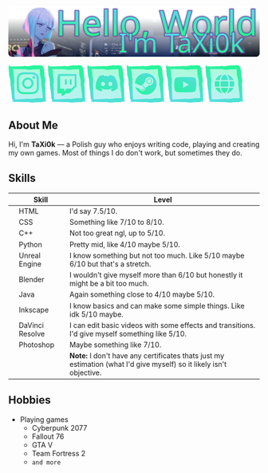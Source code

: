 
![Hello, World! I'm TaXi0k](https://raw.githubusercontent.com/TaXi0k/TaXi0k/46b07cb8e3f706d209f91a171608fcc4eee64268/.github/assets/repo-cover.svg)

<a href="https://www.instagram.com/taxi0k/"><img src="https://raw.githubusercontent.com/TaXi0k/TaXi0k/refs/heads/main/.github/assets/socials/instagram.png" width="75" height="75" alt="Empty"></a>
<a href="https://www.twitch.tv/taxi0k"><img src="https://raw.githubusercontent.com/TaXi0k/TaXi0k/refs/heads/main/.github/assets/socials/twitch.png" width="75" height="75" alt="Empty"></a>
<a href="https://discord.com/users/748861794637971547"><img src="https://raw.githubusercontent.com/TaXi0k/TaXi0k/refs/heads/main/.github/assets/socials/discord.png" width="75" height="75" alt="Empty"></a>
<a href="https://steamcommunity.com/id/TaXi0k/"><img src="https://raw.githubusercontent.com/TaXi0k/TaXi0k/refs/heads/main/.github/assets/socials/steam.png" width="75" height="75" alt="Empty"></a>
<a href="https://www.youtube.com/channel/UC8ZzXymGLiocWnd9ZMeTPAw/featured"><img src="https://raw.githubusercontent.com/TaXi0k/TaXi0k/refs/heads/main/.github/assets/socials/youtube.png" width="75" height="75" alt="Empty"></a>
<a href="#"><img src="https://raw.githubusercontent.com/TaXi0k/TaXi0k/refs/heads/main/.github/assets/socials/website.png" width="75" height="75" alt="Empty"></a>

## About Me

Hi, I'm **TaXi0k** — a Polish guy who enjoys writing code, playing and creating my own games. Most of things I do don't work, but sometimes they do.

## Skills

|                                        | **Skill**       | **Level**                                                                                                             |
|----------------------------------------|-----------------|-----------------------------------------------------------------------------------------------------------------------|
| <img width="" height="" alt="" src=""> | HTML            | I'd say 7.5/10.                                                                                                       |
| <img width="" height="" alt="" src=""> | CSS             | Something like 7/10 to 8/10.                                                                                          |
| <img width="" height="" alt="" src=""> | C++             | Not too great ngl, up to 5/10.                                                                                        |
| <img width="" height="" alt="" src=""> | Python          | Pretty mid, like 4/10 maybe 5/10.                                                                                     |
| <img width="" height="" alt="" src=""> | Unreal Engine   | I know something but not too much. Like 5/10 maybe 6/10 but that's a stretch.                                         |
| <img width="" height="" alt="" src=""> | Blender         | I wouldn't give myself more than 6/10 but honestly it might be a bit too much.                                        |
| <img width="" height="" alt="" src=""> | Java            | Again something close to 4/10 maybe 5/10.                                                                             |
| <img width="" height="" alt="" src=""> | Inkscape        | I know basics and can make some simple things. Like idk 5/10 maybe.                                                   |
| <img width="" height="" alt="" src=""> | DaVinci Resolve | I can edit basic videos with some effects and transitions. I'd give myself something like 5/10.                       |
| <img width="" height="" alt="" src=""> | Photoshop       | Maybe something like 7/10.                                                                                            |
|                                        |                 | **Note:** I don't have any certificates thats just my estimation (what I'd give myself) so it likely isn't objective. |

## Hobbies

* Playing games
  * Cyberpunk 2077
  * Fallout 76
  * GTA V
  * Team Fortress 2
  * `and more`
